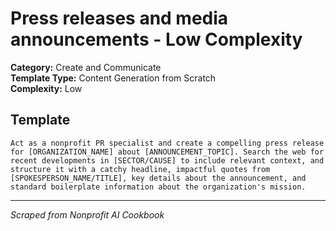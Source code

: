 # Press releases and media announcements - Low Complexity

**Category:** Create and Communicate  
**Template Type:** Content Generation from Scratch  
**Complexity:** Low

## Template

```
Act as a nonprofit PR specialist and create a compelling press release for [ORGANIZATION_NAME] about [ANNOUNCEMENT_TOPIC]. Search the web for recent developments in [SECTOR/CAUSE] to include relevant context, and structure it with a catchy headline, impactful quotes from [SPOKESPERSON_NAME/TITLE], key details about the announcement, and standard boilerplate information about the organization's mission.
```

---
*Scraped from Nonprofit AI Cookbook*
